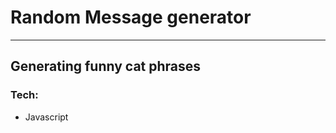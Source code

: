 # Random Message generator
_________________________

## Generating funny cat phrases

### Tech:
* Javascript